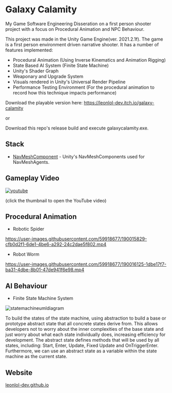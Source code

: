 # Galaxy Calamity
My Game Software Engineering Disseration on a first person shooter project with a focus on Procedural Animation and NPC Behaviour.

This project was made in the Unity Game Engine(ver. 2021.2.1f). The game is a first person environment driven narrative shooter.
It has a number of features implemented:

- Procedural Animation (Using Inverse Kinematics and Animation Rigging)
- State Based AI System (Finite State Machine)
- Unity's Shader Graph
- Weaponary and Upgrade System
- Visuals rendered in Unity's Universal Render Pipeline
- Performance Testing Environment (For the procedural animation to record how this technique impacts performance)

Download the playable version here: https://leonlol-dev.itch.io/galaxy-calamity 

or

Download this repo's release build and execute galaxycalamity.exe.

## Stack
- [NavMeshComponent](https://github.com/Unity-Technologies/NavMeshComponents) - Unity's NavMeshComponents used for NavMeshAgents.

## Gameplay Video
[![youtube](https://img.youtube.com/vi/4h4_3-uvBak/0.jpg)](https://www.youtube.com/watch?v=4h4_3-uvBak)

(click the thumbnail to open the YouTube video)

## Procedural Animation

- Robotic Spider


https://user-images.githubusercontent.com/59918677/190015829-cfb0d2f1-6de1-4be6-a292-24c2dae5f802.mp4


- Robot Worm


https://user-images.githubusercontent.com/59918677/190016125-1dbe17f7-ba31-4dbe-8b01-47de941f6e98.mp4

## AI Behaviour

- Finite State Machine System

![statemachineumldiagram](https://user-images.githubusercontent.com/59918677/196291960-b3f4785e-03a9-4aff-b976-1da62574d565.png)

To build the states of the state machine, using abstraction to build a base or prototype abstract state that all concrete states derive from. This allows developers not to worry about the inner complexities of the base state and just worry about what each state individually does, increasing efficiency for development. The abstract state defines methods that will be used by all states, including: Start, Enter, Update, Fixed Update and OnTriggerEnter. Furthermore, we can use an abstract state as a variable within the state machine as the current state.


## Website
[leonlol-dev.github.io](https://leonlol-dev.github.io/Portfolio/index.html)
